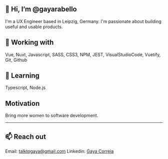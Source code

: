 ## 👋 Hi, I’m @gayarabello
I'm a UX Engineer based in Leipzig, Germany. I'm passionate about building useful and usable products.

## 👀 Working with
Vue, Nuxt, Javascript, SASS, CSS3, NPM, JEST, VisualStudioCode, Vuetify, Git, Github

## 🌱 Learning
Typescript, Node.js

## Motivation
Bring more women to software development.

-------------------------------------------------

## 📫 Reach out
Email: talktogaya@gmail.com
Linkedin: [Gaya Correia](https://www.linkedin.com/in/gayacorreia/)

<!---
gayarabello/gayarabello is a ✨ special ✨ repository because its `README.md` (this file) appears on your GitHub profile.
You can click the Preview link to take a look at your changes.
--->
